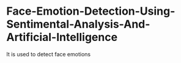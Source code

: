 # Face-Emotion-Detection-Using-Sentimental-Analysis-And-Artificial-Intelligence
It is used to detect face emotions
